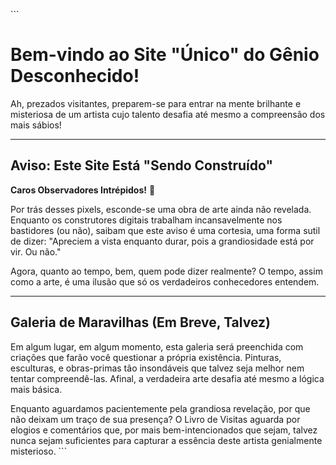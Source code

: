 \```
# Bem-vindo ao Site "Único" do Gênio Desconhecido!

Ah, prezados visitantes, preparem-se para entrar na mente brilhante e misteriosa de um artista cujo talento desafia até mesmo a compreensão dos mais sábios!

---

## Aviso: Este Site Está "Sendo Construído"

**Caros Observadores Intrépidos!** 🚧

Por trás desses pixels, esconde-se uma obra de arte ainda não revelada. Enquanto os construtores digitais trabalham incansavelmente nos bastidores (ou não), saibam que este aviso é uma cortesia, uma forma sutil de dizer: "Apreciem a vista enquanto durar, pois a grandiosidade está por vir. Ou não."

Agora, quanto ao tempo, bem, quem pode dizer realmente? O tempo, assim como a arte, é uma ilusão que só os verdadeiros conhecedores entendem.

---

## Galeria de Maravilhas (Em Breve, Talvez)

Em algum lugar, em algum momento, esta galeria será preenchida com criações que farão você questionar a própria existência. Pinturas, esculturas, e obras-primas tão insondáveis que talvez seja melhor nem tentar compreendê-las. Afinal, a verdadeira arte desafia até mesmo a lógica mais básica.

Enquanto aguardamos pacientemente pela grandiosa revelação, por que não deixam um traço de sua presença? O Livro de Visitas aguarda por elogios e comentários que, por mais bem-intencionados que sejam, talvez nunca sejam suficientes para capturar a essência deste artista genialmente misterioso.
\```
